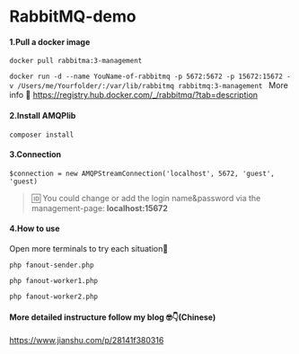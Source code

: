 # RabbitMQ-demo

#### 1.Pull a docker image

`docker pull rabbitma:3-management`

`docker run -d --name YouName-of-rabbitmq -p 5672:5672 -p 15672:15672 -v /Users/me/Yourfolder/:/var/lib/rabbitmq rabbitmq:3-management
`
More info 🐳
https://registry.hub.docker.com/_/rabbitmq/?tab=description


#### 2.Install AMQPlib

`composer install`

#### 3.Connection

```$connection = new AMQPStreamConnection('localhost', 5672, 'guest', 'guest)```

>🆔 You could change or add the login name&password via the management-page:  **localhost:15672**

#### 4.How to use

Open more terminals to try each situation🎰
```
php fanout-sender.php
```
```
php fanout-worker1.php
```
```
php fanout-worker2.php
```


#### More detailed instructure follow my blog 🤓👇(Chinese)
https://www.jianshu.com/p/28141f380316

